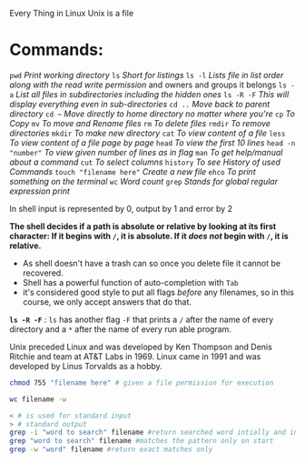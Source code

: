 Every Thing in Linux Unix is a file
# Commands:
`pwd` *Print working directory*
`ls` *Short for listings*
`ls -l` *Lists file in list order along with the read write permission* and owners and groups it belongs
`ls -a` *List all files in subdirectories including the hidden ones*
`ls -R -F`  *This will display everything even in sub-directories*
`cd ..` *Move back to parent directory*
`cd ~` *Move directly to home directory no matter where you're*
`cp` *To Copy*
`mv` *To move and Rename files*
`rm` *To delete files*
`rmdir` *To remove directories*
`mkdir` *To make new directory*
`cat` *To view content of a file*
`less` *To view content of a file page by page*
`head` *To view the first 10 lines*
`head -n "number"` *To view given number of lines as in flag*
`man` *To get help/manual about a command*
`cut` *To select columns*
`history` *To see History of used Commands*
`touch "filename here"` *Create a new file*
`ehco` *To print something on the terminal*
`wc` *Word count*
`grep` *Stands for global regular expression print*

In shell input is represented by 0, output by 1 and error by 2


**The shell decides if a path is absolute or relative by looking at its first character: If it begins with `/`, it is absolute. If it _does not_ begin with `/`, it is relative.**

* As shell doesn't have a trash can so once you delete file it cannot be recovered.
* Shell has a powerful function of auto-completion with `Tab`
* it's considered good style to put all flags _before_ any filenames, so in this course, we only accept answers that do that.

**`ls -R -F`** : `ls` has another flag `-F` that prints a `/` after the name of every directory and a `*` after the name of every run able program.


Unix preceded Linux and was developed by Ken Thompson and Denis Ritchie and team at AT&T Labs in 1969. Linux came in 1991 and was developed by Linus Torvalds as a hobby.


```bash
chmod 755 "filename here" # given a file permission for execution

wc filename -w

< # is used for standard input
> # standard output
grep -i "word to search" filename #return searched word intially and in between
grep "word to search" filename #matches the pattern only on start
grep -w "word" filename #return exact matches only
```